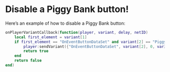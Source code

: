 # Disable a Piggy Bank button!

Here’s an example of how to disable a Piggy Bank button:

```lua
onPlayerVariantCallback(function(player, variant, delay, netID)
    local first_element = variant[1]
    if first_element == "OnEventButtonDataSet" and variant[2] == "PiggyBankButton" then
        player:sendVariant({"OnEventButtonDataSet", variant[2], 0, variant[4]}, delay, netID)
        return true
    end
    return false
end)
```